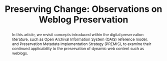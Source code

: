 ---
abstract: In this article, we revisit concepts introduced within the digital preservation
  literature, such as Open Archival Information System (OAIS) reference model, and
  Preservation Metadata Implementation Strategy (PREMIS), to examine their continued
  applicability to the preservation of dynamic web content such as weblogs.
creators:
- Kim, Yunhyong
- Ross, Seamus
date: null
document_url: https://services.phaidra.univie.ac.at/api/object/o:294267/download
grand_parent: iPRES
institutions: []
keywords:
- singapore
- digital preservation
- digital curation
- designated community
- authenticity
- intellectual entity
- archive
- web archive
- blog
- weblog
landing_page_url: https://phaidra.univie.ac.at/o:294267
language: eng
layout: publication
license: CC BY-SA 3.0 AT
notes_url: null
parent: iPRES 2011
presentation_url: null
publication_type: paper
size: 513880
source_name: iPRES
title: 'Preserving Change: Observations on Weblog Preservation'
year: 2011
---
